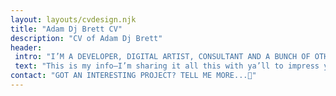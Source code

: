 ```yaml
---
layout: layouts/cvdesign.njk
title: "Adam Dj Brett CV"
description: "CV of Adam Dj Brett"
header:
 intro: "I’M A DEVELOPER, DIGITAL ARTIST, CONSULTANT AND A BUNCH OF OTHER IMPRESSIVE TITLES AND BUZZ WORDS."
 text: "This is my info—I’m sharing it all this with ya’ll to impress you with all the hard work I’ve done in the past few years. Once you’re impressed, you can continue to scroll down to see more details and credentials about me."
contact: "GOT AN INTERESTING PROJECT? TELL ME MORE...💬"
---
```

